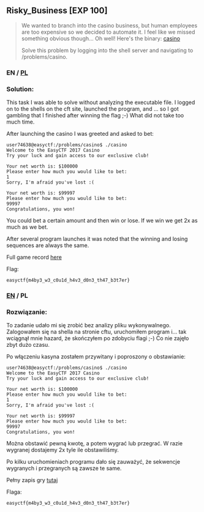 ## Risky_Business [EXP 100]

>We wanted to branch into the casino business, but human employees are too expensive so we decided to automate it. I feel like we missed something obvious though... Oh well! Here's the binary: [casino](casino)
>
>Solve this problem by logging into the shell server and navigating to /problems/casino.

### EN / [PL](#rozwiązanie)

### Solution:

This task I was able to solve without analyzing the executable file. I logged on to the shells on the cft site, launched the program, and ... so I got gambling that I finished after winning the flag ;-) What did not take too much time.

After launching the casino I was greeted and asked to bet:

```
user74638@easyctf:/problems/casino$ ./casino
Welcome to the EasyCTF 2017 Casino
Try your luck and gain access to our exclusive club!

Your net worth is: $100000
Please enter how much you would like to bet:
1
Sorry, I'm afraid you've lost :(
```

```
Your net worth is: $99997
Please enter how much you would like to bet:
99997
Congratulations, you won!
```

You could bet a certain amount and then win or lose. If we win we get 2x as much as we bet.

After several program launches it was noted that the winning and losing sequences are always the same.

Full game record [here](log)

Flag:

```
easyctf{m4by3_w3_c0u1d_h4v3_d0n3_th47_b3t7er}
```

### [EN](#solution) / PL

### Rozwiązanie:

To zadanie udało mi się zrobić bez analizy pliku wykonywalnego. Zalogowałem się na shella na stronie cftu, uruchomiłem program i... tak wciągnął mnie hazard, że skończyłem po zdobyciu flagi ;-) Co nie zajęło zbyt dużo czasu.

Po włączeniu kasyna zostałem przywitany i poproszony o obstawianie:

```
user74638@easyctf:/problems/casino$ ./casino
Welcome to the EasyCTF 2017 Casino
Try your luck and gain access to our exclusive club!

Your net worth is: $100000
Please enter how much you would like to bet:
1
Sorry, I'm afraid you've lost :(
```

```
Your net worth is: $99997
Please enter how much you would like to bet:
99997
Congratulations, you won!
```

Można obstawić pewną kwotę, a potem wygrać lub przegrać. W razie wygranej dostajemy 2x tyle ile obstawiliśmy.

Po kilku uruchomieniach programu dało się zauważyć, że sekwencje wygranych i przegranych są zawsze te same.

Pełny zapis gry [tutaj](log)

Flaga:

```
easyctf{m4by3_w3_c0u1d_h4v3_d0n3_th47_b3t7er}
```
